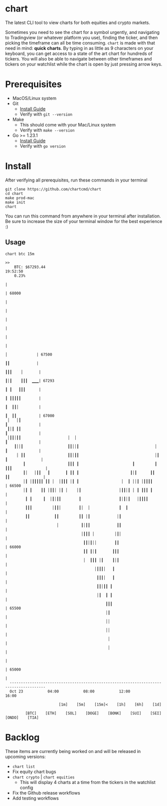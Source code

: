 # chart
The latest CLI tool to view charts for both equities and crypto markets. 

Sometimes you need to see the chart for a symbol urgently, and navigating to Tradingview (or whatever platform you use), finding the ticker, and then picking the timeframe can all be time consuming. `chart` is made with that need in mind: **quick charts**. By typing in as little as 9 characters on your keyboard, you can get access to a state of the art chart for hundreds of tickers. You will also be able to navigate between other timeframes and tickers on your watchlist while the chart is open by just pressing arrow keys.

# Prerequisites
 - MacOS/Linux system
 - Git
     - [Install Guide](https://www.youtube.com/watch?v=B4qsvQ5IqWk) 
     - Verify with `git --version`
 - Make
     - This should come with your Mac/Linux system 
    - Verify with `make --version`
- Go >= 1.23.1
    - [Install Guide](https://www.youtube.com/watch?v=fPjcp48dpPM) 
    - Verify with `go version`

# Install
After verifying all prerequisites, run these commands in your terminal
```
git clone https://github.com/chartcmd/chart
cd chart
make prod-mac
make init
chart
```
You can run this command from anywhere in your terminal after installation. Be sure to increase the size of your terminal window for the best experience :)

## Usage

```
chart btc 15m
```
```
>>
    BTC: $67293.44                                                             19:52:50
    0.23%
                                                                                       |      
                                                                                       | 68000
                                                                                       |      
                                                                                       |      
                                                                                       |      
                                                                                       |      
                                                                                       |      
                                                                                       |      
                                                                         │             | 67500
                                                                         ┃┃            |      
                                                                        ┃┃┃    │       |      
                                                                        ┃│┃    ┃┃┃  ▁▁▁| 67293
                                                                        ┃ ┃   ┃┃┃      |      
                                                                        ┃ ┃┃┃┃┃        |      
                                                                        ┃  ┃┃│         |      
                                                                        ┃  ┃┃          | 67000
 │   │┃                                                                 ┃              |      
 ┃│┃ ┃┃                                                                 ┃              |      
 │┃┃│┃┃                     │  │                                        ┃              |      
    ┃││┃                    ┃┃││┃                                  │    ┃              |      
     │ ┃┃                   ┃┃│┃┃                                  │┃  ┃               |      
        ┃                   ┃┃┃ ┃                        ┃         ┃ ┃┃┃               |      
        ┃│   │┃┃   ┃       ┃ ┃┃ ┃                       ┃│┃      ┃┃   ┃┃               |      
        │┃ │┃┃┃┃┃ ┃┃ │  │┃┃┃ │┃ ┃                   │  ┃ ││┃ │┃┃┃┃                     | 66500
        │┃ ┃    ┃┃ │┃┃│ │┃ │    │┃                 │┃┃│┃ │ ┃ ┃┃┃ ┃                     |      
         ┃ ┃     ┃  │┃│┃┃        ┃                 ┃│┃│┃   │┃┃┃┃                       |      
         ┃┃┃         │┃┃│        ┃│  │             ┃  ┃                                |      
         ┃┃           ┃┃         ┃┃ │┃            │┃                                   |      
                       │          ┃│┃┃            ┃┃                                   |      
                                  │┃┃┃ │         │┃│                                   |      
                                   ┃┃│┃││        ┃┃                                    | 66000
                                   ┃┃ ┃│┃       ┃┃┃                                    |      
                                   │  ┃┃┃ │┃    ┃│┃                                    |      
                                        │┃┃┃│   ┃                                      |      
                                         ┃┃┃│   ┃                                      |      
                                         ┃┃│┃┃ ┃                                       |      
                                         │┃  ┃ ┃                                       |      
                                             ┃┃┃                                       | 65500
                                             │┃                                        |      
                                             ││                                        |      
                                             ││                                        |      
                                              │                                        |      
                                              │                                        |      
                                                                                       |      
                                                                                       | 65000
                                                                                       |      
  --------------------------------------------------------------------------------------      
  Oct 23           04:00           08:00           12:00           16:00                      

                        [1m]    [5m]    [15m]<    [1h]    [6h]    [1d]  

         [BTC]    [ETH]    [SOL]    [DOGE]    [BONK]    [SUI]    [SEI]    [ONDO]    [TIA]  

```

# Backlog
These items are currently being worked on and will be released in upcoming versions:
 - `chart list`
 - Fix equity chart bugs
 - `chart crypto` | `chart equities`
     - This will display 4 charts at a time from the tickers in the watchlist config
 - Fix the Github release workflows
 - Add testing workflows
